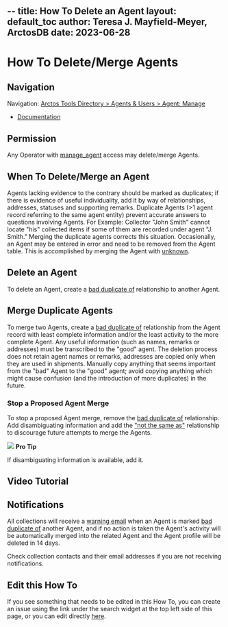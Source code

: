 --
title: How To Delete an Agent
layout: default_toc
author: Teresa J. Mayfield-Meyer, ArctosDB
date: 2023-06-28
---

# How To Delete/Merge Agents

## Navigation

Navigation: [Arctos Tools Directory > Agents & Users > Agent: Manage](https://arctos.database.museum/agents.cfm)

- <a href="https://handbook.arctosdb.org/documentation/agent.html" target="_blank">Documentation</a>

## Permission

Any Operator with [manage_agent](https://arctos.database.museum/Admin/user_roles.cfm#manage_agents) access may delete/merge Agents.

## When To Delete/Merge an Agent

Agents lacking evidence to the contrary should be marked as duplicates; if there is evidence of useful individuality, add it by way of relationships, addresses, statuses and supporting remarks. Duplicate Agents (&gt;1 agent record referring to the same agent entity) prevent accurate answers to questions involving Agents. For Example: Collector "John Smith" cannot locate "his" collected items if some of them are recorded under agent "J. Smith." Merging the duplicate agents corrects this situation. Occasionally, an Agent may be entered in error and need to be removed from the Agent table. This is accomplished by merging the Agent with [unknown](https://arctos.database.museum/agent/0).

## Delete an Agent

To delete an Agent, create a [bad duplicate of](https://arctos.database.museum/info/ctDocumentation.cfm?table=ctagent_relationship#bad_duplicate_of) relationship to another Agent. 

## Merge Duplicate Agents

To merge two Agents, create a [bad duplicate of](https://arctos.database.museum/info/ctDocumentation.cfm?table=ctagent_relationship#bad_duplicate_of) relationship from the Agent record with least complete information and/or the least activity to the more complete Agent. Any useful information (such as names, remarks or addresses) must be transcribed to the "good" agent. The deletion process does not retain agent names or remarks, addresses are copied only when they are used in shipments. Manually copy anything that seems important from the "bad" Agent to the "good" agent; avoid copying anything which might cause confusion (and the introduction of more duplicates) in the future.

### Stop a Proposed Agent Merge

To stop a proposed Agent merge, remove the [bad duplicate of](https://arctos.database.museum/info/ctDocumentation.cfm?table=ctagent_relationship#bad_duplicate_of) relationship. Add disambiguating information and add the ["not the same as"](https://arctos.database.museum/info/ctDocumentation.cfm?table=ctagent_relationship#not_the_same_as) relationship to discourage future attempts to merge the Agents. 

![](https://raw.githubusercontent.com/ArctosDB/documentation-wiki/gh-pages/tutorial_images/Bear%20Pro.jpg) **Pro Tip**

If disambiguating information is available, add it.

## Video Tutorial



## Notifications

All collections will receive a [warning email](/documentation/notifications) when an Agent is marked [bad duplicate of](https://arctos.database.museum/info/ctDocumentation.cfm?table=ctagent_relationship#bad_duplicate_of) another Agent, and if no action is taken the Agent's activity will be automatically merged into the related Agent and the Agent profile will be deleted in 14 days.

Check collection contacts and their email addresses if you are not receiving notifications.

## Edit this How To

If you see something that needs to be edited in this How To, you can create an issue using the link under the search widget at the top left side of this page, or you can edit directly [here](https://github.com/ArctosDB/documentation-wiki/blob/gh-pages/_how_to/How-to-Delete-Agents.markdown).
